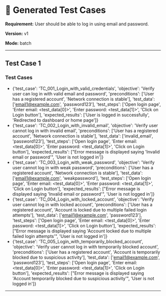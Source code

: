 # 🧪 Generated Test Cases

**Requirement:** User should be able to log in using email and password.

**Version:** v1

**Mode:** batch

---

## Test Case 1

### Test Cases
- {'test_case': 'TC_001_Login_with_valid_credentials', 'objective': 'Verify user can log in with valid email and password', 'preconditions': ['User has a registered account', 'Network connection is stable'], 'test_data': ['email1@example.com', 'password123'], 'test_steps': ['Open login page', 'Enter email: <test_data[0]>', 'Enter password: <test_data[1]>', 'Click on Login button'], 'expected_results': ['User is logged in successfully', 'Redirected to dashboard or home page']}
- {'test_case': 'TC_002_Login_with_invalid_email', 'objective': 'Verify user cannot log in with invalid email', 'preconditions': ['User has a registered account', 'Network connection is stable'], 'test_data': ['invalid_email', 'password123'], 'test_steps': ['Open login page', 'Enter email: <test_data[0]>', 'Enter password: <test_data[1]>', 'Click on Login button'], 'expected_results': ["Error message is displayed saying 'Invalid email or password'", 'User is not logged in']}
- {'test_case': 'TC_003_Login_with_weak_password', 'objective': 'Verify user cannot log in with weak password', 'preconditions': ['User has a registered account', 'Network connection is stable'], 'test_data': ['email1@example.com', 'weakpassword'], 'test_steps': ['Open login page', 'Enter email: <test_data[0]>', 'Enter password: <test_data[1]>', 'Click on Login button'], 'expected_results': ["Error message is displayed saying 'Invalid email or password'", 'User is not logged in']}
- {'test_case': 'TC_004_Login_with_locked_account', 'objective': 'Verify user cannot log in with locked account', 'preconditions': ['User has a registered account', 'Account is locked due to multiple failed login attempts'], 'test_data': ['email1@example.com', 'password123'], 'test_steps': ['Open login page', 'Enter email: <test_data[0]>', 'Enter password: <test_data[1]>', 'Click on Login button'], 'expected_results': ["Error message is displayed saying 'Account locked due to multiple failed login attempts'", 'User is not logged in']}
- {'test_case': 'TC_005_Login_with_temporarily_blocked_account', 'objective': 'Verify user cannot log in with temporarily blocked account', 'preconditions': ['User has a registered account', 'Account is temporarily blocked due to suspicious activity'], 'test_data': ['email1@example.com', 'password123'], 'test_steps': ['Open login page', 'Enter email: <test_data[0]>', 'Enter password: <test_data[1]>', 'Click on Login button'], 'expected_results': ["Error message is displayed saying 'Account temporarily blocked due to suspicious activity'", 'User is not logged in']}

---

